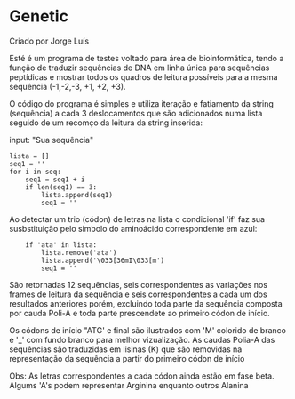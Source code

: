 # Genetic

Criado por Jorge Luís

Esté é um programa de testes voltado para área de bioinformática, tendo a função de traduzir sequências de DNA em linha única para sequências peptídicas e mostrar todos os quadros de leitura possíveis para a mesma sequência (-1,-2,-3, +1, +2, +3).

O código do programa é simples e utiliza iteração e fatiamento da string (sequência) a cada 3 deslocamentos que são adicionados numa lista seguido de um recomço da leitura da string inserida:

input: "Sua sequência"


    lista = []
    seq1 = ''
    for i in seq:
        seq1 = seq1 + i
        if len(seq1) == 3:
            lista.append(seq1)
            seq1 = ''
        
Ao detectar um trio (códon) de letras na lista o condicional 'if' faz sua susbstituição pelo simbolo do aminoácido correspondente em azul:

        if 'ata' in lista:
            lista.remove('ata')
            lista.append('\033[36mI\033[m')
            seq1 = ''
São retornadas 12 sequências, seis correspondentes as variações nos frames de leitura da sequência e seis correspondentes a cada um dos
resultados anteriores porém, excluindo toda parte da sequência composta por cauda Poli-A e toda parte prescendete ao primeiro códon de
início.

Os códons de início "ATG' e final são ilustrados com 'M' colorido de branco e '_' com fundo branco para melhor vizualização.
As caudas Polia-A das sequências são traduzidas em lisinas (K) que são removidas na representação da sequência a partir do primeiro códon
de início

Obs: As letras correspondentes a cada códon ainda estão em fase beta. Algums 'A's podem representar Arginina enquanto outros Alanina
